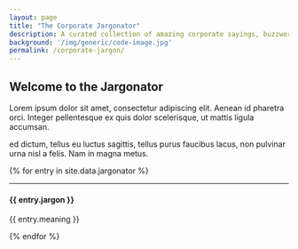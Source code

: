 ```yaml
---
layout: page
title: "The Corporate Jargonator"
description: A curated collection of amazing corporate sayings, buzzword and jargon - enough to make your toes curl..
background: '/img/generic/code-image.jpg'
permalink: /corporate-jargon/
---
```


## Welcome to the Jargonator

Lorem ipsum dolor sit amet, consectetur adipiscing elit. Aenean id pharetra orci. Integer pellentesque ex quis dolor scelerisque, ut mattis ligula accumsan. 

ed dictum, tellus eu luctus sagittis, tellus purus faucibus lacus, non pulvinar urna nisl a felis. Nam in magna metus.

{% for entry in site.data.jargonator %}
<hr>
<h4>{{ entry.jargon }}</h4>
<p>{{ entry.meaning }}</p>
{% endfor %}
